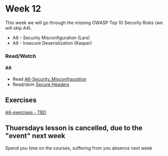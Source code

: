 # Week 12 

This week we will go through the missing OWASP Top 10 Security Risks (we will skip A4).
- A6 - Security Misconfiguration (Lars)
- A8 - Insecure Deserialization (Kasper)

### Read/Watch

#### A6
- Read [A6-Security_Misconfiguration](https://www.owasp.org/index.php/Top_10-2017_A6-Security_Misconfiguration)
- Read/skim [Secure Headers](https://www.owasp.org/index.php/OWASP_Secure_Headers_Project#tab=Headers)

## Exercises
[A6-exercises - TBD](#)

## Thuersdays lesson is cancelled, due to the "event" next week
Spend you time on the courses, suffering from you absence next week


